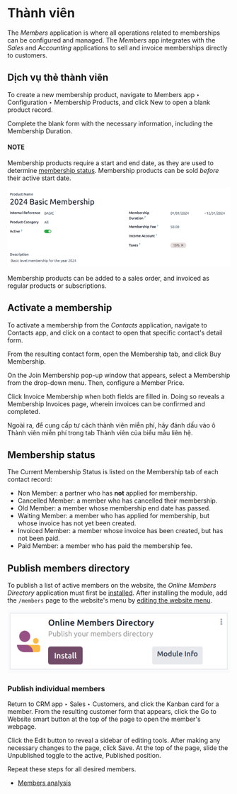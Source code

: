# Thành viên

The *Members* application is where all operations related to memberships can be configured and
managed. The *Members* app integrates with the *Sales* and *Accounting* applications to sell and
invoice memberships directly to customers.

## Dịch vụ thẻ thành viên

To create a new membership product, navigate to Members app ‣ Configuration ‣
Membership Products, and click New to open a blank product record.

Complete the blank form with the necessary information, including the Membership
Duration.

#### NOTE
Membership products require a start and end date, as they are used to determine [membership
status](#sales-membership-status). Membership products can be sold *before* their active start
date.

![A new membership product in the members app.](../../../.gitbook/assets/membership-product.png)

Membership products can be added to a sales order, and invoiced as regular products or
subscriptions.

## Activate a membership

To activate a membership from the *Contacts* application, navigate to Contacts app,
and click on a contact to open that specific contact's detail form.

From the resulting contact form, open the Membership tab, and click Buy
Membership.

On the Join Membership pop-up window that appears, select a Membership from
the drop-down menu. Then, configure a Member Price.

Click Invoice Membership when both fields are filled in. Doing so reveals a
Membership Invoices page, wherein invoices can be confirmed and completed.

Ngoài ra, để cung cấp tư cách thành viên miễn phí, hãy đánh dấu vào ô Thành viên miễn phí trong tab Thành viên của biểu mẫu liên hệ.

<a id="sales-membership-status"></a>

## Membership status

The Current Membership Status is listed on the Membership tab of each
contact record:

- Non Member: a partner who has **not** applied for membership.
- Cancelled Member: a member who has cancelled their membership.
- Old Member: a member whose membership end date has passed.
- Waiting Member: a member who has applied for membership, but whose invoice has not
  yet been created.
- Invoiced Member: a member whose invoice has been created, but has not been paid.
- Paid Member: a member who has paid the membership fee.

## Publish members directory

To publish a list of active members on the website, the *Online Members Directory* application must
first be [installed](../../general/apps_modules.md#general-install). After installing the module, add the `/members` page to
the website's menu by [editing the website menu](../../websites/website/pages/menus.md).

![The Online Members directory module in Odoo.](../../../.gitbook/assets/membership-directory-app.png)

### Publish individual members

Return to CRM app ‣ Sales ‣ Customers, and click the Kanban card for a member.
From the resulting customer form that appears, click the Go to Website smart button at
the top of the page to open the member's webpage.

Click the <i class="fa fa-pencil"></i> Edit button to reveal a sidebar of editing tools. After
making any necessary changes to the page, click Save. At the top of the page, slide the
Unpublished toggle to the active, Published position.

Repeat these steps for all desired members.

* [Members analysis](members_analysis.md)
